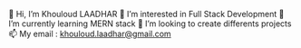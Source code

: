 👋 Hi, I’m Khouloud LAADHAR
👀 I’m interested in Full Stack Development
🌱 I’m currently learning MERN stack
💞️ I’m looking to create differents projects
📫 My email : khouloud.laadhar@gmail.com

<!---
Khouloudlaadhar/Khouloudlaadhar is a ✨ special ✨ repository because its `README.md` (this file) appears on your GitHub profile.
You can click the Preview link to take a look at your changes.
--->
